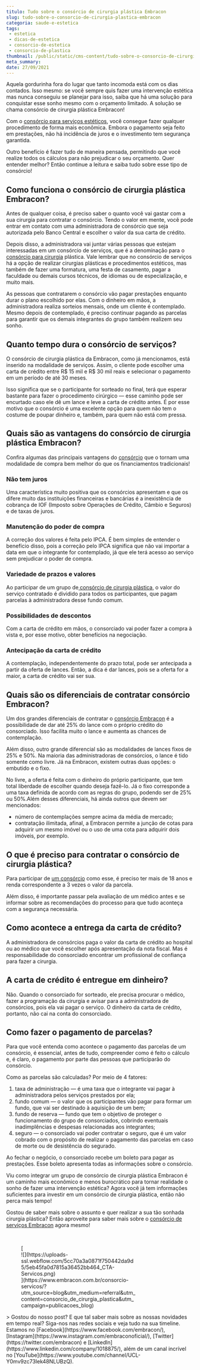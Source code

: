 ```yaml
---
titulo: Tudo sobre o consórcio de cirurgia plástica Embracon
slug: tudo-sobre-o-consorcio-de-cirurgia-plastica-embracon
categoria: saude-e-estetica
tags:
 - estetica
 - dicas-de-estetica
 - consorcio-de-estetica
 - consorcio-de-plastica
thumbnail: /public/static/cms-content/tudo-sobre-o-consorcio-de-cirurgia-plastica-embracon.jpeg
meta_summary: 
date: 27/09/2021
---
```

Aquela gordurinha fora do lugar que tanto incomoda está com os dias contados. Isso mesmo: se você sempre quis fazer uma intervenção estética mas nunca conseguiu se planejar para isso, saiba que há uma solução para conquistar esse sonho mesmo com o orçamento limitado. A solução se chama consórcio de cirurgia plástica Embracon!

Com o [consórcio para serviços estéticos](https://www.embracon.com.br/blog/5-duvidas-sobre-o-consorcio-de-cirurgia), você consegue fazer qualquer procedimento de forma mais econômica. Embora o pagamento seja feito em prestações, não há incidência de juros e o investimento tem segurança garantida.

Outro benefício é fazer tudo de maneira pensada, permitindo que você realize todos os cálculos para não prejudicar o seu orçamento. Quer entender melhor? Então continue a leitura e saiba tudo sobre esse tipo de consórcio!

Como funciona o consórcio de cirurgia plástica Embracon?
--------------------------------------------------------

Antes de qualquer coisa, é preciso saber o quanto você vai gastar com a sua cirurgia para contratar o consórcio. Tendo o valor em mente, você pode entrar em contato com uma administradora de consórcio que seja autorizada pelo Banco Central e escolher o valor da sua carta de crédito.

Depois disso, a administradora vai juntar várias pessoas que estejam interessadas em um consórcio de serviços, que é a denominação para o [consórcio para cirurgia](https://www.embracon.com.br/consorcio-servicos) plástica. Vale lembrar que no consórcio de serviços há a opção de realizar cirurgias plásticas e procedimentos estéticos, mas também de fazer uma formatura, uma festa de casamento, pagar a faculdade ou demais cursos técnicos, de idiomas ou de especialização, e muito mais.

As pessoas que contratarem o consórcio vão pagar prestações enquanto durar o plano escolhido por elas. Com o dinheiro em mãos, a administradora realiza sorteios mensais, onde um cliente é contemplado. Mesmo depois de contemplado, é preciso continuar pagando as parcelas para garantir que os demais integrantes do grupo também realizem seu sonho.

Quanto tempo dura o consórcio de serviços?
------------------------------------------

O consórcio de cirurgia plástica da Embracon, como já mencionamos, está inserido na modalidade de serviços. Assim, o cliente pode escolher uma carta de crédito entre R$ 15 mil e R$ 30 mil reais e selecionar o pagamento em um período de até 30 meses.

Isso significa que se o participante for sorteado no final, terá que esperar bastante para fazer o procedimento cirúrgico — esse caminho pode ser encurtado caso ele dê um lance e leve a carta de crédito antes. É por esse motivo que o consórcio é uma excelente opção para quem não tem o costume de poupar dinheiro e, também, para quem não está com pressa.

Quais são as vantagens do consórcio de cirurgia plástica Embracon?
------------------------------------------------------------------

Confira algumas das principais vantagens do [consórcio](https://www.embracon.com.br/consorcio-servicos) que o tornam uma modalidade de compra bem melhor do que os financiamentos tradicionais!

### Não tem juros

Uma característica muito positiva que os consórcios apresentam e que os difere muito das instituições financeiras e bancárias é a inexistência de cobrança de IOF (Imposto sobre Operações de Crédito, Câmbio e Seguros) e de taxas de juros.

### Manutenção do poder de compra

A correção dos valores é feita pelo IPCA. É bem simples de entender o benefício disso, pois a correção pelo IPCA significa que não vai importar a data em que o integrante for contemplado, já que ele terá acesso ao serviço sem prejudicar o poder de compra.

### Variedade de prazos e valores

Ao participar de um grupo de[ consórcio de cirurgia plástica](https://www.embracon.com.br/blog/5-duvidas-sobre-o-consorcio-de-cirurgia), o valor do serviço contratado é dividido para todos os participantes, que pagam parcelas à administradora desse fundo comum.

### Possibilidades de descontos

Com a carta de crédito em mãos, o consorciado vai poder fazer a compra à vista e, por esse motivo, obter benefícios na negociação.

### Antecipação da carta de crédito

A contemplação, independentemente do prazo total, pode ser antecipada a partir da oferta de lances. Então, a dica é dar lances, pois se a oferta for a maior, a carta de crédito vai ser sua.

Quais são os diferenciais de contratar consórcio Embracon?
----------------------------------------------------------

Um dos grandes diferenciais de contratar o [consórcio Embracon](https://www.embracon.com.br/consorcio-servicos) é a possibilidade de dar até 25% do lance com o próprio crédito do consorciado. Isso facilita muito o lance e aumenta as chances de contemplação.

Além disso, outro grande diferencial são as modalidades de lances fixos de 25% e 50%. Na maioria das administradoras de consórcios, o lance é tido somente como livre. Já na Embracon, existem outras duas opções: o embutido e o fixo.

No livre, a oferta é feita com o dinheiro do próprio participante, que tem total liberdade de escolher quando deseja fazê-lo. Já o fixo corresponde a uma taxa definida de acordo com as regras do grupo, podendo ser de 25% ou 50%.Além desses diferenciais, há ainda outros que devem ser mencionados:

- número de contemplações sempre acima da média de mercado;
- contratação ilimitada, afinal, a Embracon permite a junção de cotas para adquirir um mesmo imóvel ou o uso de uma cota para adquirir dois imóveis, por exemplo.

O que é preciso para contratar o consórcio de cirurgia plástica?
----------------------------------------------------------------

Para participar de [um consórcio](https://www.embracon.com.br/consorcio-servicos) como esse, é preciso ter mais de 18 anos e renda correspondente a 3 vezes o valor da parcela.

Além disso, é importante passar pela avaliação de um médico antes e se informar sobre as recomendações do processo para que tudo aconteça com a segurança necessária.

Como acontece a entrega da carta de crédito?
--------------------------------------------

A administradora de consórcios paga o valor da carta de crédito ao hospital ou ao médico que você escolher após apresentação da nota fiscal. Mas é responsabilidade do consorciado encontrar um profissional de confiança para fazer a cirurgia.

A carta de crédito é entregue em dinheiro?
------------------------------------------

Não. Quando o consorciado for sorteado, ele precisa procurar o médico, fazer a programação da cirurgia e avisar para a administradora de consórcios, pois ela vai pagar o serviço. O dinheiro da carta de crédito, portanto, não cai na conta do consorciado.

Como fazer o pagamento de parcelas?
-----------------------------------

Para que você entenda como acontece o pagamento das parcelas de um consórcio, é essencial, antes de tudo, compreender como é feito o cálculo e, é claro, o pagamento por parte das pessoas que participarão do consórcio.

Como as parcelas são calculadas? Por meio de 4 fatores:

1. taxa de administração — é uma taxa que o integrante vai pagar à administradora pelos serviços prestados por ela;
2. fundo comum — o valor que os participantes vão pagar para formar um fundo, que vai ser destinado à aquisição de um bem;
3. fundo de reserva — fundo que tem o objetivo de proteger o funcionamento do grupo de consorciados, cobrindo eventuais inadimplências e despesas relacionadas aos integrantes;
4. seguro — o consorciado vai poder contratar o seguro, que é um valor cobrado com o propósito de realizar o pagamento das parcelas em caso de morte ou de desistência do segurado.

Ao fechar o negócio, o consorciado recebe um boleto para pagar as prestações. Esse boleto apresenta todas as informações sobre o consórcio.

Viu como integrar um grupo de consórcio de cirurgia plástica Embracon é um caminho mais econômico e menos burocrático para tornar realidade o sonho de fazer uma intervenção estética? Agora você já tem informações suficientes para investir em um consórcio de cirurgia plástica, então não perca mais tempo!

Gostou de saber mais sobre o assunto e quer realizar a sua tão sonhada cirurgia plástica? Então aproveite para saber mais sobre o [consórcio de serviços Embracon](https://www.embracon.com.br/consorcio-servicos) agora mesmo!

‍

<figure class="w-richtext-figure-type-image w-richtext-align-center" style="max-width:310px">[<div>![](https://uploads-ssl.webflow.com/5cc70a3a0871f750442da9d5/5eb45fa0d7815a36452bb464_CTA-Servicos.png)</div>](https://www.embracon.com.br/consorcio-servicos/?utm_source=blog&utm_medium=referral&utm_content=consorcio_de_cirurgia_plastica&utm_campaign=publicacoes_blog)</figure>> Gostou do nosso post? E que tal saber mais sobre as nossas novidades em tempo real? Siga-nos nas redes sociais e veja tudo na sua timeline. Estamos no [Facebook](https://www.facebook.com/embracon/), [Instagram](https://www.instagram.com/embraconoficial/), [Twitter](https://twitter.com/embracon) e [LinkedIn](https://www.linkedin.com/company/1018875/), além de um canal incrível no [YouTube](https://www.youtube.com/channel/UCL-Y0mv9zc73Iek48NLUBzQ).
